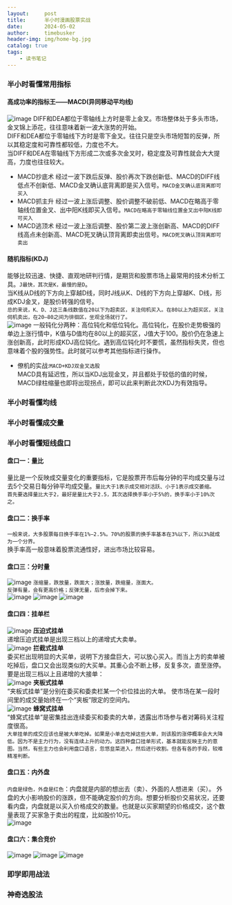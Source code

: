 ```yaml
---
layout:     post
title:      半小时漫画股票实战
date:       2024-05-02
author:     timebusker
header-img: img/home-bg.jpg
catalog: true
tags:
    - 读书笔记
---  
```


### 半小时看懂常用指标
#### 高成功率的指标王——MACD(异同移动平均线)   
![image](/img/reader/bxsmh_gpsz/20240503112833.jpg) 
DIFF和DEA都位于零轴线上方时是零上金叉。市场整体处于多头市场，金叉锦上添花，往往意味着新一波大涨势的开始。    
DIFF和DEA都位于零轴线下方时是零下金叉。往往只是空头市场短暂的反弹，所以其稳定度和可靠性都较低，力度也不大。        
当DIFF和DEA在零轴线下方形成二次或多次金叉时，稳定度及可靠性就会大大提高，力度也往往较大。      
- MACD抄底术
经过一波下跌后反弹、股价再次下跌创新低、MACD的DIFF线低点不创新低、MACD金叉确认底背离即是买入信号。`MACD金叉确认底背离即可买入`        
- MACD抓主升
经过一波上涨后调整、股价调整不破前低、MACD在略高于零轴线位置金叉、出中阳K线即买入信号。`MACD在略高于零轴线位置金叉出中阳K线即可买入`     
- MACD逃顶术
经过一波上涨后调整、股价第二波上涨创新高、MACD的DIFF线高点未创新高、MACD死叉确认顶背离即卖出信号。`MACD死叉确认顶背离即可卖出`     

#### 随机指标(KDJ)
能够比较迅速、快捷、直观地研判行情，是期货和股票市场上最常用的技术分析工具。`J最快，其次是K，最慢的是D`。       
当K线从D线的下方向上穿越D线，同时J线从K、D线的下方向上穿越K、D线，形成KDJ金叉，是股价转强的信号。       
`总的来说，K、D、J这三条线数值在20以下为超卖区，关注伺机买入。在80以上为超买区，关注伺机卖出，在20—80之间为徘徊区，坐观全场就行了。`           
![image](/img/reader/bxsmh_gpsz/20240503115648.jpg) 
一般钝化分两种：高位钝化和低位钝化。高位钝化，在股价走势极强的单边上涨行情中，K值与D值均在80以上的超买区，J值大于100。股价仍在急速上涨创新高，此时形成KDJ高位钝化。遇到高位钝化时不要慌，虽然指标失灵，但也意味着个股的强势性。此时就可以参考其他指标进行操作。            
- 僚机的实战:`MACD+KDJ双金叉选股`    
MACD具有延迟性，所以当KDJ出现金叉，并且都处于较低的值的时候，MACD绿柱缩量也即将出现拐点，即可以此来判断此次KDJ为有效指导。     

### 半小时看懂均线



### 半小时看懂成交量


### 半小时看懂短线盘口
#### 盘口一：量比
量比是一个反映成交量变化的重要指标，它是股票开市后每分钟的平均成交量与过去5个交易日每分钟平均成交量。`量比大于1表示成交相对活跃、小于1表示成交萎缩。`       
`首先要选择量比大于2，最好是量比大于2.5，其次选择换手率小于5%的，换手率小于10%次之。`        
#### 盘口二：换手率
`一般来说，大多股票每日换手率在1%—2.5%。70%的股票的换手率基本在3%以下，所以3%就成为一个分界。`      
换手率高一般意味着股票流通性好，进出市场比较容易。       
#### 盘口三：分时量
![image](/img/reader/bxsmh_gpsz/20240503121248.jpg) 
`涨缩量，跌放量，跌面大；涨放量，跌缩量，涨面大。`      
`反弹有量，会有更高价格；反弹无量，后市会掉下来。`           
![image](/img/reader/bxsmh_gpsz/20240503132649.jpg) 
![image](/img/reader/bxsmh_gpsz/20240503132744.jpg) 
![image](/img/reader/bxsmh_gpsz/20240503132853.jpg) 
#### 盘口四：挂单栏
![image](/img/reader/bxsmh_gpsz/20240503133319.jpg) 
**压迫式挂单**       
递增压迫式挂单是出现三档以上的递增式大卖单。         
![image](/img/reader/bxsmh_gpsz/20240503133448.jpg) 
**拦截式挂单**     
委买栏出现明显的大买单，说明下方接盘巨大，可以放心买入。而当上方的卖单被吃掉后，盘口又会出现类似的大买单。其重心会不断上移，反复多次，直至涨停。
要是出现三档以上且递增的大接单：       
![image](/img/reader/bxsmh_gpsz/20240503133743.jpg) 
**夹板式挂单**     
“夹板式挂单”是分别在委买和委卖栏某一个价位挂出的大单。 使市场在某一段时间里的成交量始终在一个“夹板”限定的空间内。     
![image](/img/reader/bxsmh_gpsz/20240503134046.jpg) 
**蜂窝式挂单**     
“蜂窝式挂单”是密集挂出连续委买和委卖的大单，透露出市场参与者对筹码关注程度很高。         
`大单挂单的成交应该也是被大单吃掉。如果是小单去吃掉这些大单，则该股的涨停概率会大大降低。因为不是主力行为，没有连续上升的动力。这四种盘口挂单形式，基本就能反映主力的意图。当然，有些主力也会利用盘口语言，忽悠韭菜进入，然后进行收割。但各有各的手段，较难精准判断。`          
#### 盘口五：内外盘     
`内盘是绿色，外盘是红色`：内盘就是内部的想出去（卖）、外面的人想进来（买）。
外盘的大小影响股价的涨跌，但不能确定股价的方向。想要分析股价交易状况，还要看内盘，内盘就是以买入价格成交的数量。也就是以买家期望的价格成交，这个数量表现了买家急于卖出的程度，比如股价10元。      
![image](/img/reader/bxsmh_gpsz/20240503140519.jpg) 
#### 盘口六：集合竞价
![image](/img/reader/bxsmh_gpsz/20240503140722.jpg) 
![image](/img/reader/bxsmh_gpsz/20240503140831.jpg) 
![image](/img/reader/bxsmh_gpsz/20240503141208.jpg) 

### 即学即用战法


### 神奇选股法